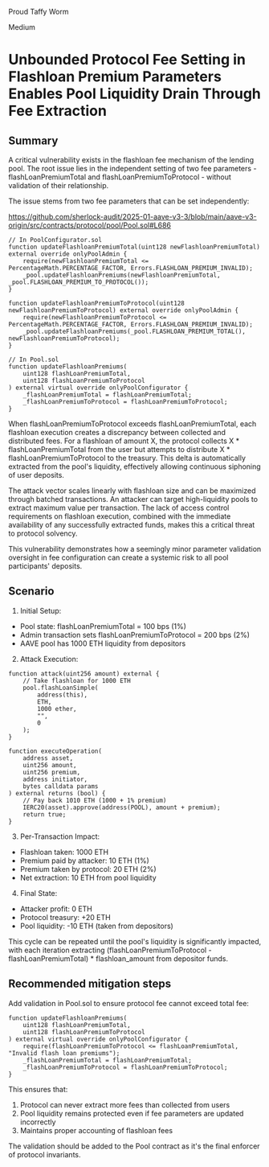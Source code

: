 Proud Taffy Worm

Medium

# Unbounded Protocol Fee Setting in Flashloan Premium Parameters Enables Pool Liquidity Drain Through Fee Extraction

## Summary

A critical vulnerability exists in the flashloan fee mechanism of the lending pool. The root issue lies in the independent setting of two fee parameters - flashLoanPremiumTotal and flashLoanPremiumToProtocol - without validation of their relationship.

The issue stems from two fee parameters that can be set independently:

https://github.com/sherlock-audit/2025-01-aave-v3-3/blob/main/aave-v3-origin/src/contracts/protocol/pool/Pool.sol#L686

```solidity
// In PoolConfigurator.sol
function updateFlashloanPremiumTotal(uint128 newFlashloanPremiumTotal) external override onlyPoolAdmin {
    require(newFlashloanPremiumTotal <= PercentageMath.PERCENTAGE_FACTOR, Errors.FLASHLOAN_PREMIUM_INVALID);
    _pool.updateFlashloanPremiums(newFlashloanPremiumTotal, _pool.FLASHLOAN_PREMIUM_TO_PROTOCOL());
}

function updateFlashloanPremiumToProtocol(uint128 newFlashloanPremiumToProtocol) external override onlyPoolAdmin {
    require(newFlashloanPremiumToProtocol <= PercentageMath.PERCENTAGE_FACTOR, Errors.FLASHLOAN_PREMIUM_INVALID);
    _pool.updateFlashloanPremiums(_pool.FLASHLOAN_PREMIUM_TOTAL(), newFlashloanPremiumToProtocol);
}

// In Pool.sol
function updateFlashloanPremiums(
    uint128 flashLoanPremiumTotal,
    uint128 flashLoanPremiumToProtocol
) external virtual override onlyPoolConfigurator {
    _flashLoanPremiumTotal = flashLoanPremiumTotal;
    _flashLoanPremiumToProtocol = flashLoanPremiumToProtocol;
}
```

When flashLoanPremiumToProtocol exceeds flashLoanPremiumTotal, each flashloan execution creates a discrepancy between collected and distributed fees. For a flashloan of amount X, the protocol collects X * flashLoanPremiumTotal from the user but attempts to distribute X * flashLoanPremiumToProtocol to the treasury. This delta is automatically extracted from the pool's liquidity, effectively allowing continuous siphoning of user deposits.

The attack vector scales linearly with flashloan size and can be maximized through batched transactions. An attacker can target high-liquidity pools to extract maximum value per transaction. The lack of access control requirements on flashloan execution, combined with the immediate availability of any successfully extracted funds, makes this a critical threat to protocol solvency.

This vulnerability demonstrates how a seemingly minor parameter validation oversight in fee configuration can create a systemic risk to all pool participants' deposits.

## Scenario

1. Initial Setup:
- Pool state: flashLoanPremiumTotal = 100 bps (1%)
- Admin transaction sets flashLoanPremiumToProtocol = 200 bps (2%)
- AAVE pool has 1000 ETH liquidity from depositors

2. Attack Execution:
```solidity
function attack(uint256 amount) external {
    // Take flashloan for 1000 ETH
    pool.flashLoanSimple(
        address(this),
        ETH,
        1000 ether,
        "",
        0
    );
}

function executeOperation(
    address asset,
    uint256 amount,
    uint256 premium,
    address initiator,
    bytes calldata params
) external returns (bool) {
    // Pay back 1010 ETH (1000 + 1% premium)
    IERC20(asset).approve(address(POOL), amount + premium);
    return true;
}
```

3. Per-Transaction Impact:
- Flashloan taken: 1000 ETH
- Premium paid by attacker: 10 ETH (1%)
- Premium taken by protocol: 20 ETH (2%) 
- Net extraction: 10 ETH from pool liquidity

4. Final State:
- Attacker profit: 0 ETH 
- Protocol treasury: +20 ETH
- Pool liquidity: -10 ETH (taken from depositors)

This cycle can be repeated until the pool's liquidity is significantly impacted, with each iteration extracting (flashLoanPremiumToProtocol - flashLoanPremiumTotal) * flashloan_amount from depositor funds.

## Recommended mitigation steps

Add validation in Pool.sol to ensure protocol fee cannot exceed total fee:

```solidity
function updateFlashloanPremiums(
    uint128 flashLoanPremiumTotal,
    uint128 flashLoanPremiumToProtocol
) external virtual override onlyPoolConfigurator {
    require(flashLoanPremiumToProtocol <= flashLoanPremiumTotal, "Invalid flash loan premiums");
    _flashLoanPremiumTotal = flashLoanPremiumTotal;
    _flashLoanPremiumToProtocol = flashLoanPremiumToProtocol;
}
```

This ensures that:
1. Protocol can never extract more fees than collected from users
2. Pool liquidity remains protected even if fee parameters are updated incorrectly
3. Maintains proper accounting of flashloan fees

The validation should be added to the Pool contract as it's the final enforcer of protocol invariants.